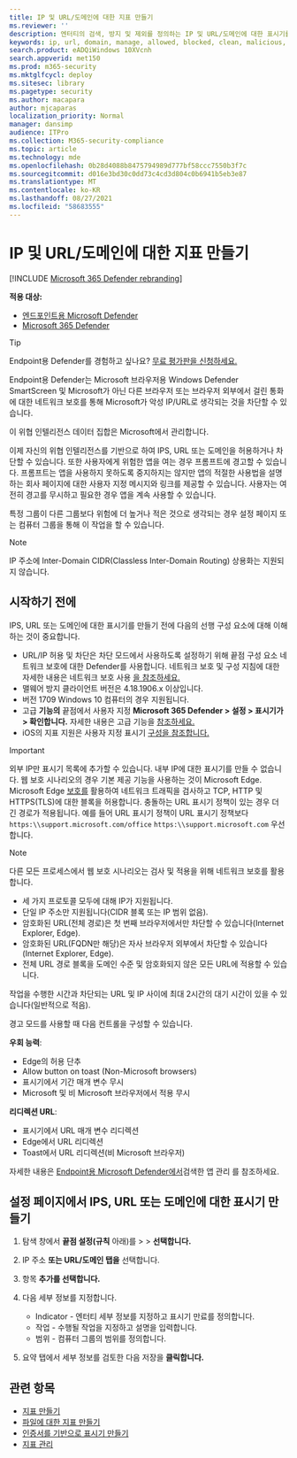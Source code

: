```yaml
---
title: IP 및 URL/도메인에 대한 지표 만들기
ms.reviewer: ''
description: 엔터티의 검색, 방지 및 제외를 정의하는 IP 및 URL/도메인에 대한 표시기를 만들 수 있습니다.
keywords: ip, url, domain, manage, allowed, blocked, clean, malicious, file hash, ip address, urls, domain
search.product: eADQiWindows 10XVcnh
search.appverid: met150
ms.prod: m365-security
ms.mktglfcycl: deploy
ms.sitesec: library
ms.pagetype: security
ms.author: macapara
author: mjcaparas
localization_priority: Normal
manager: dansimp
audience: ITPro
ms.collection: M365-security-compliance
ms.topic: article
ms.technology: mde
ms.openlocfilehash: 0b28d4088b8475794989d777bf58ccc7550b3f7c
ms.sourcegitcommit: d016e3bd30c0dd73c4cd3d804c0b6941b5eb3e87
ms.translationtype: MT
ms.contentlocale: ko-KR
ms.lasthandoff: 08/27/2021
ms.locfileid: "58683555"
---
```

# <a name="create-indicators-for-ips-and-urlsdomains"></a>IP 및 URL/도메인에 대한 지표 만들기

[!INCLUDE [Microsoft 365 Defender rebranding](../../includes/microsoft-defender.md)]

**적용 대상:**
- [엔드포인트용 Microsoft Defender](https://go.microsoft.com/fwlink/p/?linkid=2154037)
- [Microsoft 365 Defender](https://go.microsoft.com/fwlink/?linkid=2118804)

> [!TIP]
> Endpoint용 Defender를 경험하고 싶나요? [무료 평가판을 신청하세요.](https://www.microsoft.com/WindowsForBusiness/windows-atp?ocid=docs-wdatp-automationexclusionlist-abovefoldlink)

Endpoint용 Defender는 Microsoft 브라우저용 Windows Defender SmartScreen 및 Microsoft가 아닌 다른 브라우저 또는 브라우저 외부에서 걸린 통화에 대한 네트워크 보호를 통해 Microsoft가 악성 IP/URL로 생각되는 것을 차단할 수 있습니다.

이 위협 인텔리전스 데이터 집합은 Microsoft에서 관리합니다.

이제 자신의 위협 인텔리전스를 기반으로 하여 IPS, URL 또는 도메인을 허용하거나 차단할 수 있습니다. 또한 사용자에게 위험한 앱을 여는 경우 프롬프트에 경고할 수 있습니다. 프롬프트는 앱을 사용하지 못하도록 중지하지는 않지만 앱의 적절한 사용법을 설명하는 회사 페이지에 대한 사용자 지정 메시지와 링크를 제공할 수 있습니다. 사용자는 여전히 경고를 무시하고 필요한 경우 앱을 계속 사용할 수 있습니다.


특정 그룹이 다른 그룹보다 위험에 더 높거나 적은 것으로 생각되는 경우 설정 페이지 또는 컴퓨터 그룹을 통해 이 작업을 할 수 있습니다.

> [!NOTE]
> IP 주소에 Inter-Domain CIDR(Classless Inter-Domain Routing) 상용화는 지원되지 않습니다.

## <a name="before-you-begin"></a>시작하기 전에
IPS, URL 또는 도메인에 대한 표시기를 만들기 전에 다음의 선행 구성 요소에 대해 이해하는 것이 중요합니다.

- URL/IP 허용 및 차단은 차단 모드에서 사용하도록 설정하기 위해 끝점 구성 요소 네트워크 보호에 대한 Defender를 사용합니다. 네트워크 보호 및 구성 지침에 대한 자세한 내용은 네트워크 보호 사용 [을 참조하세요.](enable-network-protection.md)
- 맬웨어 방지 클라이언트 버전은 4.18.1906.x 이상입니다.
- 버전 1709 Windows 10 컴퓨터의 경우 지원됩니다.
- 고급 **기능의** 끝점에서 사용자 지정 **Microsoft 365 Defender > 설정 > 표시기가 > 확인합니다.** 자세한 내용은 고급 기능을 [참조하세요.](advanced-features.md)
- iOS의 지표 지원은 사용자 지정 표시기 [구성을 참조합니다.](/microsoft-365/security/defender-endpoint/ios-configure-features#configure-custom-indicators)

> [!IMPORTANT]
> 외부 IP만 표시기 목록에 추가할 수 있습니다. 내부 IP에 대한 표시기를 만들 수 없습니다.
> 웹 보호 시나리오의 경우 기본 제공 기능을 사용하는 것이 Microsoft Edge. Microsoft Edge [보호를](network-protection.md) 활용하여 네트워크 트래픽을 검사하고 TCP, HTTP 및 HTTPS(TLS)에 대한 블록을 허용합니다.
> 충돌하는 URL 표시기 정책이 있는 경우 더 긴 경로가 적용됩니다. 예를 들어 URL 표시기 정책이 URL 표시기 정책보다 `https:\\support.microsoft.com/office` `https:\\support.microsoft.com` 우선합니다.

> [!NOTE]
> 다른 모든 프로세스에서 웹 보호 시나리오는 검사 및 적용을 위해 네트워크 보호를 활용합니다.
>
> - 세 가지 프로토콜 모두에 대해 IP가 지원됩니다.
> - 단일 IP 주소만 지원됩니다(CIDR 블록 또는 IP 범위 없음).
> - 암호화된 URL(전체 경로)은 첫 번째 브라우저에서만 차단할 수 있습니다(Internet Explorer, Edge).
> - 암호화된 URL(FQDN만 해당)은 자사 브라우저 외부에서 차단할 수 있습니다(Internet Explorer, Edge).
> - 전체 URL 경로 블록을 도메인 수준 및 암호화되지 않은 모든 URL에 적용할 수 있습니다.
>
> 작업을 수행한 시간과 차단되는 URL 및 IP 사이에 최대 2시간의 대기 시간이 있을 수 있습니다(일반적으로 적음).

경고 모드를 사용할 때 다음 컨트롤을 구성할 수 있습니다.

**우회 능력**:

- Edge의 허용 단추
- Allow button on toast (Non-Microsoft browsers)
- 표시기에서 기간 매개 변수 무시
- Microsoft 및 비 Microsoft 브라우저에서 적용 무시

**리디렉션 URL**:

- 표시기에서 URL 매개 변수 리디렉션
- Edge에서 URL 리디렉션
- Toast에서 URL 리디렉션(비 Microsoft 브라우저)

자세한 내용은 [Endpoint용 Microsoft Defender에서](/cloud-app-security/mde-govern)검색한 앱 관리 를 참조하세요.

## <a name="create-an-indicator-for-ips-urls-or-domains-from-the-settings-page"></a>설정 페이지에서 IPS, URL 또는 도메인에 대한 표시기 만들기

1. 탐색 창에서 **끝점 설정(규칙** 아래)를 \>  \>  **선택합니다.**

2. IP 주소 **또는 URL/도메인 탭을** 선택합니다.

3. 항목 **추가를 선택합니다.**

4. 다음 세부 정보를 지정합니다.
   - Indicator - 엔터티 세부 정보를 지정하고 표시기 만료를 정의합니다.
   - 작업 - 수행될 작업을 지정하고 설명을 입력합니다.
   - 범위 - 컴퓨터 그룹의 범위를 정의합니다.

5. 요약 탭에서 세부 정보를 검토한 다음 저장을 **클릭합니다.**

## <a name="related-topics"></a>관련 항목

- [지표 만들기](manage-indicators.md)
- [파일에 대한 지표 만들기](indicator-file.md)
- [인증서를 기반으로 표시기 만들기](indicator-certificates.md)
- [지표 관리](indicator-manage.md)
